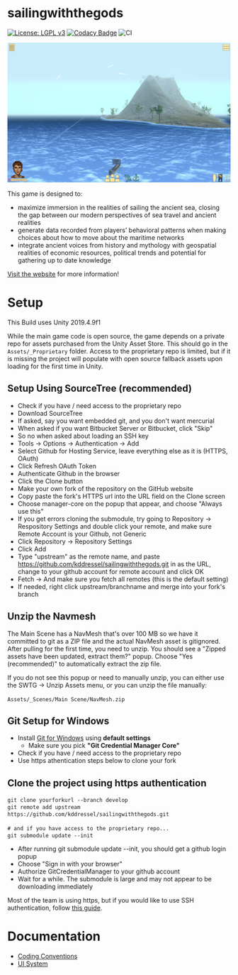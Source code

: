 sailingwiththegods
===================

[![License: LGPL v3](https://img.shields.io/badge/License-LGPL%20v3-blue.svg)](LICENSE) [![Codacy Badge](https://api.codacy.com/project/badge/Grade/ba9a42007847465d8bb80df93ad3dd77)](https://app.codacy.com/manual/kddressel/sailingwiththegods?utm_source=github.com&utm_medium=referral&utm_content=kddressel/sailingwiththegods&utm_campaign=Badge_Grade_Dashboard) ![CI](https://github.com/kddressel/sailingwiththegods/workflows/CI/badge.svg?branch=develop)

![](docs/images/screenshot.png)

This game is designed to:

* maximize immersion in the realities of sailing the ancient sea, closing the gap between our modern perspectives of sea travel and ancient realities
* generate data recorded from players’ behavioral patterns when making choices about how to move about the maritime networks
* integrate ancient voices from history and mythology with geospatial realities of economic resources, political trends and potential for gathering up to date knowledge

[Visit the website](https://scholarblogs.emory.edu/samothraciannetworks) for more information!

# Setup

This Build uses Unity 2019.4.9f1

While the main game code is open source, the game depends on a private repo for assets purchased from the Unity Asset Store. This should go in the ```Assets/_Proprietary``` folder. Access to the proprietary repo is limited, but if it is missing the project will populate with open source fallback assets upon loading for the first time in Unity.

## Setup Using SourceTree (recommended)
* Check if you have / need access to the proprietary repo
* Download SourceTree
* If asked, say you want embedded git, and you don't want mercurial
* When asked if you want Bitbucket Server or Bitbucket, click "Skip"
* So no when asked about loading an SSH key
* Tools -> Options -> Authentication -> Add
* Select Github for Hosting Service, leave everything else as it is (HTTPS, OAuth)
* Click Refresh OAuth Token
* Authenticate Github in the browser
* Click the Clone button
* Make your own fork of the repository on the GitHub website
* Copy paste the fork's HTTPS url into the URL field on the Clone screen
* Choose manager-core on the popup that appear, and choose "Always use this"
* If you get errors cloning the submodule, try going to Repository -> Respository Settings and double click your remote, and make sure Remote Account is your Github, not Generic
* Click Repository -> Repository Settings
* Click Add
* Type "upstream" as the remote name, and paste https://github.com/kddressel/sailingwiththegods.git in as the URL, change to your github account for remote account and click OK
* Fetch -> And make sure you fetch all remotes (this is the default setting)
* If needed, right click upstream/branchname and merge into your fork's branch

## Unzip the Navmesh

The Main Scene has a NavMesh that's over 100 MB so we have it committed to git as a ZIP file and the actual NavMesh asset is gitignored. After pulling for the first time, you need to unzip. You should see a "Zipped assets have been updated, extract them?" popup. Choose "Yes (recommended)" to automatically extract the zip file.

If you do not see this popup or need to manually unzip, you can either use the SWTG -> Unzip Assets menu, or you can unzip the file manually:

```Assets/_Scenes/Main Scene/NavMesh.zip```

## Git Setup for Windows

* Install [Git for Windows](https://git-scm.com/download/win) using **default settings**
  * Make sure you pick **"Git Credential Manager Core"**
* Check if you have / need access to the proprietary repo
* Use https athentication steps below to clone your fork

## Clone the project using https authentication

```
git clone yourforkurl --branch develop
git remote add upstream https://github.com/kddressel/sailingwiththegods.git

# and if you have access to the proprietary repo...
git submodule update --init
```

* After running git submodule update --init, you should get a github login popup
* Choose "Sign in with your browser"
* Authorize GitCredentialManager to your github account
* Wait for a while. The submodule is large and may not appear to be downloading immediately

Most of the team is using https, but if you would like to use SSH authentication, follow [this guide](docs/ssh-auth.md).


# Documentation

* [Coding Conventions](docs/coding-convention.md)
* [UI System](docs/ui-system.md)

